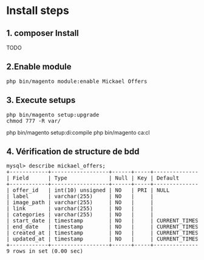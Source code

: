 # Install steps

## 1. composer Install

TODO


## 2.Enable module

<pre>
php bin/magento module:enable Mickael_Offers
</pre>


## 3. Execute setups

<pre>
php bin/magento setup:upgrade
chmod 777 -R var/
</pre>


php bin/magento setup:di:compile
php bin/magento ca:cl



## 4. Vérification de structure de bdd

<pre>
mysql> describe mickael_offers;
+------------+------------------+------+-----+-------------------+-----------------------------+
| Field      | Type             | Null | Key | Default           | Extra                       |
+------------+------------------+------+-----+-------------------+-----------------------------+
| offer_id   | int(10) unsigned | NO   | PRI | NULL              | auto_increment              |
| label      | varchar(255)     | NO   |     |                   |                             |
| image_path | varchar(255)     | NO   |     |                   |                             |
| link       | varchar(255)     | NO   |     |                   |                             |
| categories | varchar(255)     | NO   |     |                   |                             |
| start_date | timestamp        | NO   |     | CURRENT_TIMESTAMP |                             |
| end_date   | timestamp        | NO   |     | CURRENT_TIMESTAMP |                             |
| created_at | timestamp        | NO   |     | CURRENT_TIMESTAMP |                             |
| updated_at | timestamp        | NO   |     | CURRENT_TIMESTAMP | on update CURRENT_TIMESTAMP |
+------------+------------------+------+-----+-------------------+-----------------------------+
9 rows in set (0.00 sec)
</pre>

